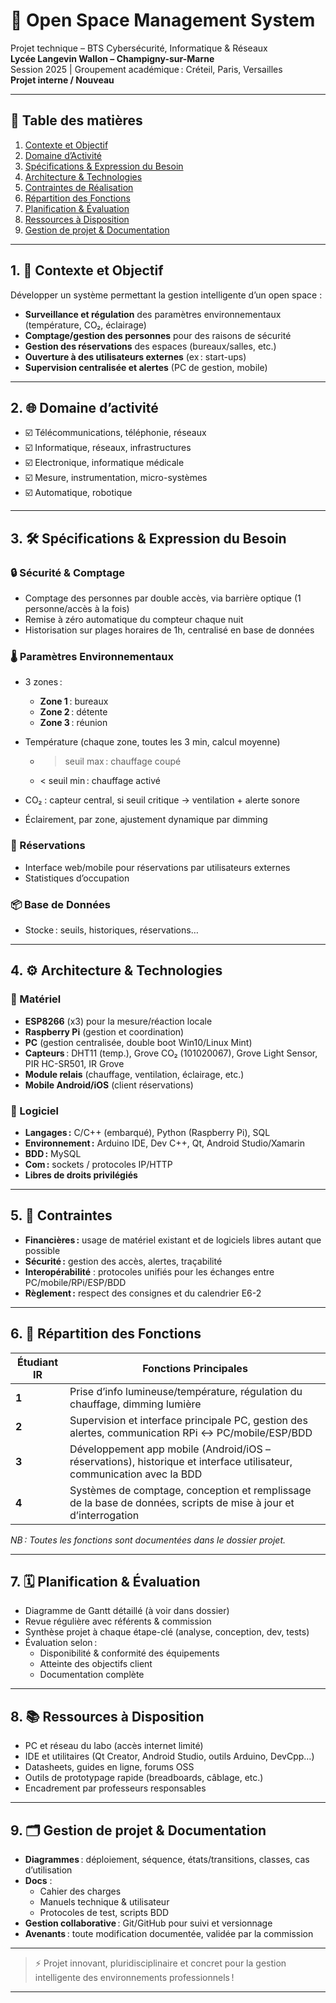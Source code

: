 # 🏢 Open Space Management System

Projet technique – BTS Cybersécurité, Informatique & Réseaux  
**Lycée Langevin Wallon – Champigny-sur-Marne**  
Session 2025 | Groupement académique : Créteil, Paris, Versailles  
**Projet interne / Nouveau**

---

## 📑 Table des matières

1. [Contexte et Objectif](#contexte-et-objectif)
2. [Domaine d’Activité](#domaine-dactivité)
3. [Spécifications & Expression du Besoin](#spécifications--expression-du-besoin)
4. [Architecture & Technologies](#architecture--technologies)
5. [Contraintes de Réalisation](#contraintes)
6. [Répartition des Fonctions](#répartition-des-fonctions)
7. [Planification & Évaluation](#planification--évaluation)
8. [Ressources à Disposition](#ressources-à-disposition)
9. [Gestion de projet & Documentation](#gestion-de-projet--documentation)

---

## 1. 🎯 Contexte et Objectif

Développer un système permettant la gestion intelligente d’un open space :
- **Surveillance et régulation** des paramètres environnementaux (température, CO₂, éclairage)
- **Comptage/gestion des personnes** pour des raisons de sécurité
- **Gestion des réservations** des espaces (bureaux/salles, etc.)
- **Ouverture à des utilisateurs externes** (ex : start-ups)
- **Supervision centralisée et alertes** (PC de gestion, mobile)

---

## 2. 🌐 Domaine d’activité

- ☑️ Télécommunications, téléphonie, réseaux
- ☑️ Informatique, réseaux, infrastructures
- ☑️ Electronique, informatique médicale
- ☑️ Mesure, instrumentation, micro-systèmes
- ☑️ Automatique, robotique

---

## 3. 🛠️ Spécifications & Expression du Besoin

### 🔒 Sécurité & Comptage

- Comptage des personnes par double accès, via barrière optique (1 personne/accès à la fois)
- Remise à zéro automatique du compteur chaque nuit
- Historisation sur plages horaires de 1h, centralisé en base de données

### 🌡️ Paramètres Environnementaux

- 3 zones :
  - **Zone 1** : bureaux
  - **Zone 2** : détente
  - **Zone 3** : réunion

- Température (chaque zone, toutes les 3 min, calcul moyenne)  
  - > seuil max : chauffage coupé  
  - < seuil min : chauffage activé

- CO₂ : capteur central, si seuil critique → ventilation + alerte sonore
- Éclairement, par zone, ajustement dynamique par dimming

### 📆 Réservations

- Interface web/mobile pour réservations par utilisateurs externes
- Statistiques d’occupation

### 📦 Base de Données

- Stocke : seuils, historiques, réservations…

---

## 4. ⚙️ Architecture & Technologies

### 🧰 Matériel

- **ESP8266** (x3) pour la mesure/réaction locale
- **Raspberry Pi** (gestion et coordination)
- **PC** (gestion centralisée, double boot Win10/Linux Mint)
- **Capteurs** : DHT11 (temp.), Grove CO₂ (101020067), Grove Light Sensor, PIR HC-SR501, IR Grove
- **Module relais** (chauffage, ventilation, éclairage, etc.)
- **Mobile Android/iOS** (client réservations)

### 💾 Logiciel

- **Langages :** C/C++ (embarqué), Python (Raspberry Pi), SQL
- **Environnement :** Arduino IDE, Dev C++, Qt, Android Studio/Xamarin
- **BDD :** MySQL
- **Com :** sockets / protocoles IP/HTTP
- **Libres de droits privilégiés**

---

## 5. 📏 Contraintes

- **Financières :** usage de matériel existant et de logiciels libres autant que possible
- **Sécurité :** gestion des accès, alertes, traçabilité
- **Interopérabilité** : protocoles unifiés pour les échanges entre PC/mobile/RPi/ESP/BDD
- **Règlement :** respect des consignes et du calendrier E6-2

---

## 6. 👥 Répartition des Fonctions

| Étudiant IR | Fonctions Principales |
|-------------|----------------------|
| **1** | Prise d’info lumineuse/température, régulation du chauffage, dimming lumière |
| **2** | Supervision et interface principale PC, gestion des alertes, communication RPi ↔️ PC/mobile/ESP/BDD |
| **3** | Développement app mobile (Android/iOS – réservations), historique et interface utilisateur, communication avec la BDD |
| **4** | Systèmes de comptage, conception et remplissage de la base de données, scripts de mise à jour et d’interrogation |

*NB : Toutes les fonctions sont documentées dans le dossier projet.*

---

## 7. 🗓️ Planification & Évaluation

- Diagramme de Gantt détaillé (à voir dans dossier)
- Revue régulière avec référents & commission
- Synthèse projet à chaque étape-clé (analyse, conception, dev, tests)
- Évaluation selon :
  - Disponibilité & conformité des équipements
  - Atteinte des objectifs client
  - Documentation complète

---

## 8. 📚 Ressources à Disposition

- PC et réseau du labo (accès internet limité)
- IDE et utilitaires (Qt Creator, Android Studio, outils Arduino, DevCpp…)
- Datasheets, guides en ligne, forums OSS
- Outils de prototypage rapide (breadboards, câblage, etc.)
- Encadrement par professeurs responsables

---

## 9. 🗂️ Gestion de projet & Documentation

- **Diagrammes** : déploiement, séquence, états/transitions, classes, cas d’utilisation
- **Docs** :
  - Cahier des charges
  - Manuels technique & utilisateur
  - Protocoles de test, scripts BDD
- **Gestion collaborative** : Git/GitHub pour suivi et versionnage
- **Avenants** : toute modification documentée, validée par la commission

---

> ⚡️ Projet innovant, pluridisciplinaire et concret pour la gestion intelligente des environnements professionnels !

---
